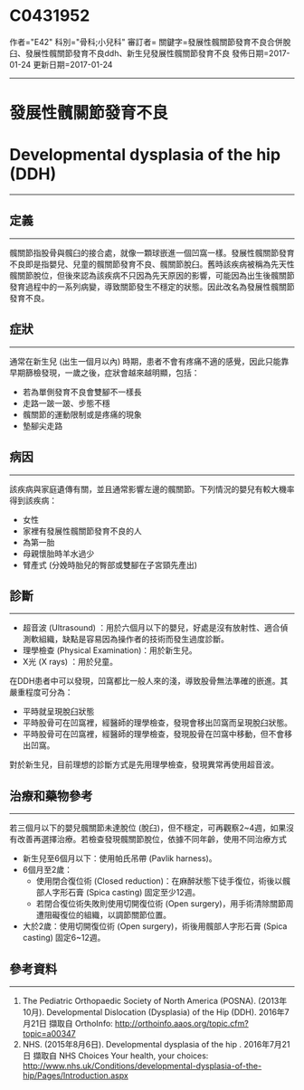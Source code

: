 # C0431952
作者="E42"
科別="骨科;小兒科"
審訂者=
關鍵字=發展性髖關節發育不良合併脫臼、發展性髖關節發育不良ddh、新生兒發展性髖關節發育不良
發佈日期=2017-01-24
更新日期=2017-01-24

----------
# 發展性髖關節發育不良
# Developmental dysplasia of the hip (DDH)
----------
## 定義
----------

髖關節指股骨與髖臼的接合處，就像一顆球嵌進一個凹窩一樣。發展性髖關節發育不良即是指嬰兒、兒童的髖關節發育不良、髖關節脫臼。舊時該疾病被稱為先天性髖關節脫位，但後來認為該疾病不只因為先天原因的影響，可能因為出生後髖關節發育過程中的一系列病變，導致關節發生不穩定的狀態。因此改名為發展性髖關節發育不良。

## 症狀
----------

通常在新生兒 (出生一個月以內) 時期，患者不會有疼痛不適的感覺，因此只能靠早期篩檢發現，一歲之後，症狀會越來越明顯，包括：

- 若為單側發育不良會雙腳不一樣長
- 走路一跛一跛、步態不穩
- 髖關節的運動限制或是疼痛的現象
- 墊腳尖走路
## 病因
----------

該疾病與家庭遺傳有關，並且通常影響左邊的髖關節。下列情況的嬰兒有較大機率得到該疾病：

- 女性
- 家裡有發展性髖關節發育不良的人
- 為第一胎
- 母親懷胎時羊水過少
- 臂產式 (分娩時胎兒的臀部或雙腳在子宮頸先產出) 
## 診斷
----------
- 超音波 (Ultrasound) ：用於六個月以下的嬰兒，好處是沒有放射性、適合偵測軟組織，缺點是容易因為操作者的技術而發生過度診斷。
- 理學檢查 (Physical Examination)：用於新生兒。
- X光 (X rays) ：用於兒童。

在DDH患者中可以發現，凹窩都比一般人來的淺，導致股骨無法準確的嵌進。其嚴重程度可分為：

- 平時就呈現脫臼狀態
- 平時股骨可在凹窩裡，經醫師的理學檢查，發現會移出凹窩而呈現脫臼狀態。
- 平時股骨可在凹窩裡，經醫師的理學檢查，發現股骨在凹窩中移動，但不會移出凹窩。

對於新生兒，目前理想的診斷方式是先用理學檢查，發現異常再使用超音波。

## 治療和藥物參考
----------

若三個月以下的嬰兒髖關節未達脫位 (脫臼)，但不穩定，可再觀察2~4週，如果沒有改善再選擇治療。若檢查發現髖關節脫位，依據不同年齡，使用不同治療方式

- 新生兒至6個月以下：使用帕氏吊帶 (Pavlik harness)。
- 6個月至2歲：
  - 使用閉合復位術 (Closed reduction)：在麻醉狀態下徒手復位，術後以髖部人字形石膏 (Spica casting) 固定至少12週。
  - 若閉合復位術失敗則使用切開復位術 (Open surgery)，用手術清除關節周遭阻礙復位的組織，以調節關節位置。
- 大於2歲：使用切開復位術 (Open surgery)，術後用髖部人字形石膏 (Spica casting) 固定6~12週。
## 參考資料
----------
1. The Pediatric Orthopaedic Society of North America (POSNA). (2013年10月). Developmental Dislocation (Dysplasia) of the Hip (DDH). 2016年7月21日 擷取自 OrthoInfo: 
  http://orthoinfo.aaos.org/topic.cfm?topic=a00347
2. NHS. (2015年8月6日). Developmental dysplasia of the hip . 2016年7月21日 擷取自 NHS Choices Your health, your choices: 
  http://www.nhs.uk/Conditions/developmental-dysplasia-of-the-hip/Pages/Introduction.aspx

